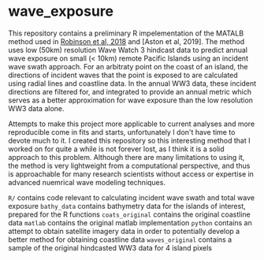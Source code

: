 # wave_exposure

This repository contains a preliminary R impelementation of the MATALB method used in [Robinson et al, 2018](https://doi.org/10.1007/s00338-018-01737-w) and [Aston et al, 2019]. The method uses low (50km) resolution Wave Watch 3 hindcast data to predict annual wave exposure on small (< 10km) remote Pacific Islands using an incident wave swath approach. For an arbitraty point on the coast of an island, the directions of incident waves that the point is exposed to are calculated using radial lines and coastline data. In the annual WW3 data, these incident directions are filtered for, and integrated to provide an annual metric which serves as a better approximation for wave exposure than the low resolution WW3 data alone.

Attempts to make this project more applicable to current analyses and more reproducible come in fits and starts, unfortunately I don't have time to devote much to it. I created this repository so this interesting method that I worked on for quite a while is not forever lost, as I think it is a solid approach to this problem. Although there are many limitations to using it, the method is very lightweight from a computational perspective, and thus is approachable for many research scientists without access or expertise in advanced nuemrical wave modeling techniques.

`R/` contains code relevant to calculating incident wave swath and total wave exposure
`bathy_data` contains bathymetry data for the islands of interest, prepared for the R functions
`coats_original` contains the original coastline data
`matlab` contains the original matlab implementation
`python` contains an attempt to obtain satellite imagery data in order to potentially develop a better method for obtaining coastline data
`waves_original` contains a sample of the original hindcasted WW3 data for 4 island pixels


